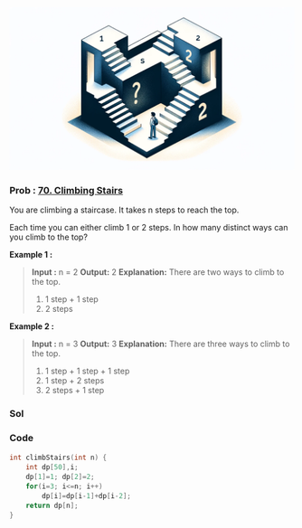![Alt text](/img/LeetCode/70.png)

### Prob : [70. Climbing Stairs](https://leetcode.com/problems/climbing-stairs/description/)
You are climbing a staircase. It takes n steps to reach the top.

Each time you can either climb 1 or 2 steps. In how many distinct ways can you climb to the top?

**Example 1 :**
>**Input :** n = 2
>**Output:** 2
>**Explanation:** There are two ways to climb to the top.
>	1. 1 step + 1 step
>	2. 2 steps


**Example 2 :**
>**Input :** n = 3
>**Output:** 3
>**Explanation:** There are three ways to climb to the top.
>	1. 1 step + 1 step + 1 step
>	2. 1 step + 2 steps
>	3. 2 steps + 1 step

### Sol


### Code
```c
int climbStairs(int n) {
    int dp[50],i;
    dp[1]=1; dp[2]=2;
    for(i=3; i<=n; i++)
        dp[i]=dp[i-1]+dp[i-2];
    return dp[n];
}
```